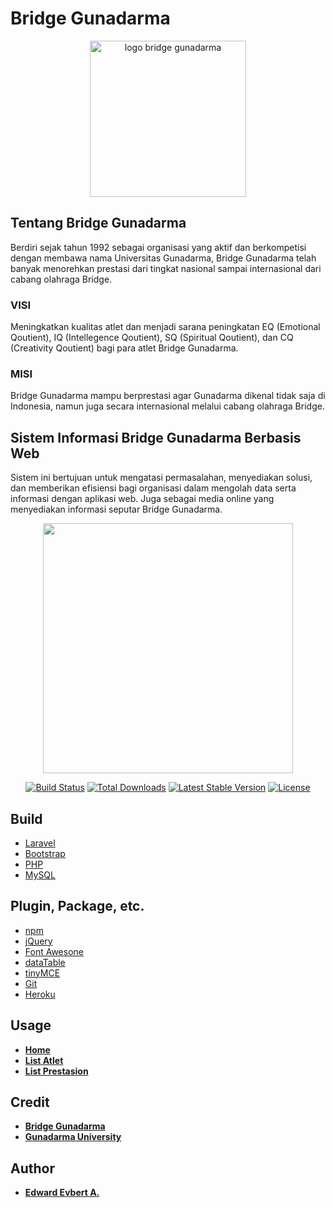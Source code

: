 # Bridge Gunadarma
<p align="center">
	<a href="https://bridgegunadarma.herokuapp.com">
		<img src="https://bridgegunadarma.herokuapp.com/assets/img/bridgeug.png" height="250" alt="logo bridge gunadarma">
	</a>
</p>

## Tentang Bridge Gunadarma
Berdiri sejak tahun 1992 sebagai organisasi yang aktif dan berkompetisi dengan membawa nama Universitas Gunadarma, Bridge Gunadarma telah banyak menorehkan prestasi dari tingkat nasional sampai internasional dari cabang olahraga Bridge.
<br>
### **VISI**
Meningkatkan kualitas atlet dan menjadi sarana peningkatan EQ (Emotional Qoutient), IQ (Intellegence Qoutient), SQ (Spiritual Qoutient), dan CQ (Creativity Qoutient) bagi para atlet Bridge Gunadarma.

### **MISI**
Bridge Gunadarma mampu berprestasi agar Gunadarma dikenal tidak saja di Indonesia, namun juga secara internasional melalui cabang olahraga Bridge.

## Sistem Informasi Bridge Gunadarma Berbasis Web
Sistem ini bertujuan untuk mengatasi permasalahan, menyediakan solusi, dan memberikan efisiensi bagi organisasi dalam mengolah data serta informasi dengan aplikasi web. Juga sebagai media online yang menyediakan informasi seputar Bridge Gunadarma.

<p align="center"><img src="https://res.cloudinary.com/dtfbvvkyp/image/upload/v1566331377/laravel-logolockup-cmyk-red.svg" width="400"></p>

<p align="center">
<a href="https://travis-ci.org/laravel/framework"><img src="https://travis-ci.org/laravel/framework.svg" alt="Build Status"></a>
<a href="https://packagist.org/packages/laravel/framework"><img src="https://poser.pugx.org/laravel/framework/d/total.svg" alt="Total Downloads"></a>
<a href="https://packagist.org/packages/laravel/framework"><img src="https://poser.pugx.org/laravel/framework/v/stable.svg" alt="Latest Stable Version"></a>
<a href="https://packagist.org/packages/laravel/framework"><img src="https://poser.pugx.org/laravel/framework/license.svg" alt="License"></a>
</p>

## Build

* [Laravel](https://laravel.com)
* [Bootstrap](https://getbootstrap.com)
* [PHP](https://php.net)
* [MySQL](https://www.mysql.com)

## Plugin, Package, etc.

* [npm](https://www.npmjs.com/)
* [jQuery](https://jquery.com)
* [Font Awesone](https://php.net)
* [dataTable](https://datatables.net)
* [tinyMCE](https://www.tiny.cloud)
* [Git](https://git-scm.com)
* [Heroku](https://www.heroku.com)

## Usage

- **[Home](https://bridgegunadarma.herokuapp.com)**
- **[List Atlet](https://bridgegunadarma.herokuapp.com/moreAtlet)**
- **[List Prestasion](https://bridgegunadarma.herokuapp.com/morePrestasi)**

## Credit

- **[Bridge Gunadarma](https://bridgegunadarma.herokuapp.com)**
- **[Gunadarma University](https://www.gunadarma.ac.id/)**

## Author

- **[Edward Evbert A.](https://edwevb.github.io)**